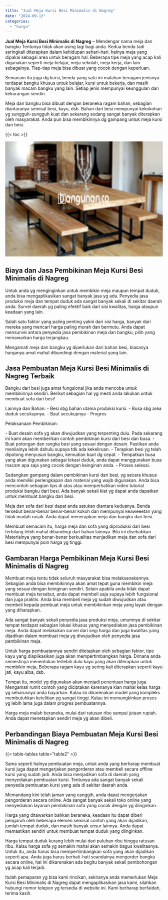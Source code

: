 ```yaml
---
title: "Jual Meja Kursi Besi Minimalis di Nagreg"
date: "2024-09-13"
categories: 
  - "harga"
---
```


**Jual Meja Kursi Besi Minimalis di Nagreg** – Mendengar nama meja dan bangku Tentunya tidak akan asing lagi bagi anda. Kedua benda tadi seringkali diterapkan dalam kehidupan sehari-hari. halnya meja yang dipakai sebagai area untuk beragam hal. Beberapa tipe meja yang acap kali digunakan seperti meja belajar, meja sekolah, meja kerja, dan lain sebagainya. Tiap-tiap meja bisa dibuat yang cocok dengan keperluan.

Semacam itu juga dg kursi, benda yang satu ini malahan beragam jenisnya. terdapat bangku khusus untuk belajar, kursi untuk bekerja, dan masih banyak macam bangku yang lain. Setiap jenis mempunyai keunggulan dan kekurangan sendiri.

Meja dan bangku bisa dibuat dengan beraneka ragam bahan, sebagian diantaranya semisal besi, kayu, dsb. Bahan dari besi mempunyai kekokohan yg sungguh-sungguh kuat dan sekarang sedang sangat banyak diterapkan oleh masyarakat. Anda pun bisa membikinnya dg gampang untuk meja kursi dan besi.

{{< toc >}}

![Jual Meja Kursi Besi Minimalis di Nagreg](/images/jual-meja-besi-murah32.png)

## Biaya dan Jasa Pembikinan Meja Kursi Besi Minimalis di Nagreg

Untuk anda yg menginginkan untuk membikin meja maupun tempat duduk, anda bisa mengaplikasikan sangat banyak jasa yg ada. Penyedia jasa produksi meja dan tempat duduk ada sangat banyak sekali di sekitar daerah anda. Survei daerah yg paling efektif baik dari sisi kwalitas, harga ataupun keadaan yang lain.

Salah satu faktor yang paling penting yakni dari sisi harga, banyak dari mereka yang mencari harga paling murah dan bermutu. Anda dapat mensurvei antara penyedia jasa pembikinan meja dan bangku, pilih yang menawarkan harga terjangkau.

Mengamati meja dan bangku yg diperlukan dari bahan besi, biasanya harganya amat mahal dibandingi dengan material yang lain.

## Jasa Pembuatan Meja Kursi Besi Minimalis di Nagreg Terbaik

Bangku dari besi juga amat fungsional jika anda mencoba untuk membikinnya sendiri. Berikut sebagian hal yg mesti anda lakukan untuk membuat sofa dari besi!

Lainnya dan Bahan: - Besi sbg bahan utama produksi kursi. - Busa sbg area duduk secukupnya. - Baut secukupnya - Progres

Pelaksanaan Pembikinan:

\- Buat desain sofa yg akan diwujudkan yang terpenting dulu. Pada sekarang ini kami akan memberikan contoh pembikinan kursi dari besi dan busa. - Buat potongan dan rangka besi yang sesuai dengan desain. Pastikan anda menilainya lebih dahulu supaya tdk ada kekeliruan. - Terapkan besi yg telah dipotong menyusun bangku, kemudian baut dg cepat. - Tempatkan busa yang akan digunakan sebagai lokasi duduk, anda dapat menggunakan busa macam apa saja yang cocok dengan keinginan anda. - Proses selesai.

Sedangkan gampang dalam pembikinan kursi dari besi, yg secara khusus anda memiliki perlengkapan dan material yang wajib digunakan. Anda bisa mencontoh sebagian tips di atas atau memperhatikan video tutorial produksi bangku dari besi. Ada banyak sekali kiat yg dapat anda dapatkan untuk membuat bangku dari besi.

Meja dan sofa dari besi dapat anda satukan diantara keduanya. Benda tersebut benar-benar benar-benar kokoh dan mempunyai keaweeetan yang tidak mudah rusak. Anda dapat menerapkan meja dan bangku dari besi.

Membuat semacam itu, harga meja dan sofa yang diproduksi dari besi terbilang lebih mahal dibandingi dari bahan lainnya. Bila ini disebabkan Materialnya yang benar-benar berkualitas menjadikan meja dan sofa dari besi mempunyai poin harga yg tinggi.

## Gambaran Harga Pembikinan Meja Kursi Besi Minimalis di Nagreg

Membuat meja tentu tidak seluruh masyarakat bisa melaksanakannya. Sebagian anda bisa membikinnya akan amat tepat guna membikin meja yang sesuai dengan keinginan sendiri. Selain apabila anda tidak dapat membuat meja tersebut, anda dapat membeli saja supaya lebih fungsional dan juga praktis. Anda bisa membeli meja yg sudah diwujudkan atau membeli kepada pembuat meja untuk membikinkan meja yang layak dengan yang diharapkan.

Ada sangat banyak sekali penyedia jasa produksi meja, umumnya di sekitar tempat terdapat sebagian lokasi khusus yang menyediakan jasa pembikinan meja. Anda dapat melakukan survei dari segi harga dan juga kwalitas yang dijadikan dalam membuat meja yg diwujudkan oleh penyedia jasa pembikinan meja.

Untuk harga pembuatannya sendiri ditetapkan oleh sebagian faktor, tipe kayu yang diaplikasikan juga akan mempertimbangkan harga. Dimana anda semestinya menentukan terlebih dulu kayu yang akan diterapkan untuk membikin meja, Beberapa ragam kayu yg sering kali diterapkan seperti kayu jati, kayu alba, dsb.

Tempat itu, model yg digunakan akan menjadi penentuan harga juga. Mengamati rumit contoh yang diciptakan karenanya kian mahal kelas harga yg seharusnya anda bayarkan. Kalau ini dikarenakan model yang kompleks membutuhkan ketelitian yg sangat tinggi. Kalau ini memungkinkan proses yg lebih lama juga dalam progres pembuatannya.

Harga meja malah beraneka, mulai dari ratusan ribu sampai jutaan rupiah. Anda dapat menetapkan sendiri meja yg akan dibeli.

## Perbandingan Biaya Pembuatan Meja Kursi Besi Minimalis di Nagreg

{{< table-tables table="table2" >}}

Sama seperti halnya pembuatan meja, untuk anda yang berharap membuat kursi juga dapat mengerjakan pengorderan atau membeli secara offline kursi yang sudah jadi. Anda bisa menjadikan sofa di daerah yang menyediakan pembuatan kursi. Tentunya ada sangat banyak sekali penyedia pembuatan kursi yang ada di sekitar daerah anda.

Memandang kini telah jaman yang canggih, anda dapat mengerjakan pengorderan secara online. Ada sangat banyak sekali toko online yang menyediakan layanan pembikinan sofa yang cocok dengan yg diinginkan.

Harga yang ditawarkan bahkan beraneka, keadaan itu dapat diberi pengaruh oleh beberapa elemen semisal contoh yang akan dijadikan, jumlah tempat duduk, dan masih banyak unsur lainnya. Anda dapat memastikan sendiri untuk membuat tempat duduk yang diinginkan.

Harga tempat duduk kurang lebih mulai dari puluhan ribu hingga ratusan ribu. Kalau harga sofa yg semakin mahal akan semakin bagus kwalitasnya. Untuk itu, anda harus bisa mempertimbangkan sofa yang akan dijadikan seperti apa. Anda juga harus berhati-hati seandainya mengorder bangku secara online, hal ini dikarenakan ada begitu banyak sekali pembohongan yg acap kali terjadi.

Itulah pemaparan yg bisa kami rincikan, sekiranya anda memerlukan Meja Kursi Besi Minimalis di Nagreg dapat mengaplikasikan jasa kami, silahkan hubungi nomor telepon yg tersedia di website ini. Kami berharap berfaidah, terima kasih.
